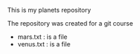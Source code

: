 This is my planets repository

The repository was created for a git course

* mars.txt : is a file
* venus.txt : is a file
